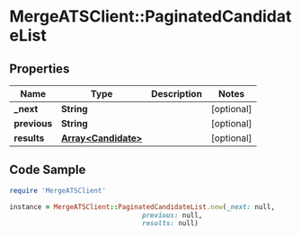 # MergeATSClient::PaginatedCandidateList

## Properties

Name | Type | Description | Notes
------------ | ------------- | ------------- | -------------
**_next** | **String** |  | [optional] 
**previous** | **String** |  | [optional] 
**results** | [**Array&lt;Candidate&gt;**](Candidate.md) |  | [optional] 

## Code Sample

```ruby
require 'MergeATSClient'

instance = MergeATSClient::PaginatedCandidateList.new(_next: null,
                                 previous: null,
                                 results: null)
```


